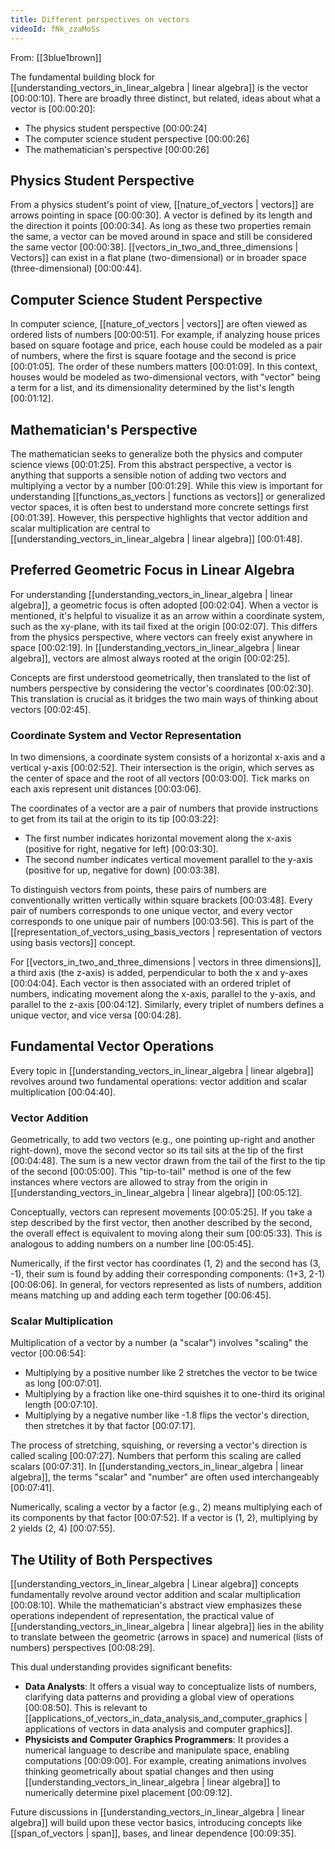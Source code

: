 ```yaml
---
title: Different perspectives on vectors
videoId: fNk_zzaMoSs
---
```


From: [[3blue1brown]] <br/> 

The fundamental building block for [[understanding_vectors_in_linear_algebra | linear algebra]] is the vector <a class="yt-timestamp" data-t="00:00:10">[00:00:10]</a>. There are broadly three distinct, but related, ideas about what a vector is <a class="yt-timestamp" data-t="00:00:20">[00:00:20]</a>:
*   The physics student perspective <a class="yt-timestamp" data-t="00:00:24">[00:00:24]</a>
*   The computer science student perspective <a class="yt-timestamp" data-t="00:00:26">[00:00:26]</a>
*   The mathematician's perspective <a class="yt-timestamp" data-t="00:00:26">[00:00:26]</a>

## Physics Student Perspective

From a physics student's point of view, [[nature_of_vectors | vectors]] are arrows pointing in space <a class="yt-timestamp" data-t="00:00:30">[00:00:30]</a>. A vector is defined by its length and the direction it points <a class="yt-timestamp" data-t="00:00:34">[00:00:34]</a>. As long as these two properties remain the same, a vector can be moved around in space and still be considered the same vector <a class="yt-timestamp" data-t="00:00:38">[00:00:38]</a>. [[vectors_in_two_and_three_dimensions | Vectors]] can exist in a flat plane (two-dimensional) or in broader space (three-dimensional) <a class="yt-timestamp" data-t="00:00:44">[00:00:44]</a>.

## Computer Science Student Perspective

In computer science, [[nature_of_vectors | vectors]] are often viewed as ordered lists of numbers <a class="yt-timestamp" data-t="00:00:51">[00:00:51]</a>. For example, if analyzing house prices based on square footage and price, each house could be modeled as a pair of numbers, where the first is square footage and the second is price <a class="yt-timestamp" data-t="00:00:55">[00:01:05]</a>. The order of these numbers matters <a class="yt-timestamp" data-t="00:01:09">[00:01:09]</a>. In this context, houses would be modeled as two-dimensional vectors, with "vector" being a term for a list, and its dimensionality determined by the list's length <a class="yt-timestamp" data-t="00:01:12">[00:01:12]</a>.

## Mathematician's Perspective

The mathematician seeks to generalize both the physics and computer science views <a class="yt-timestamp" data-t="00:01:25">[00:01:25]</a>. From this abstract perspective, a vector is anything that supports a sensible notion of adding two vectors and multiplying a vector by a number <a class="yt-timestamp" data-t="00:01:29">[00:01:29]</a>. While this view is important for understanding [[functions_as_vectors | functions as vectors]] or generalized vector spaces, it is often best to understand more concrete settings first <a class="yt-timestamp" data-t="00:01:39">[00:01:39]</a>. However, this perspective highlights that vector addition and scalar multiplication are central to [[understanding_vectors_in_linear_algebra | linear algebra]] <a class="yt-timestamp" data-t="00:01:48">[00:01:48]</a>.

## Preferred Geometric Focus in Linear Algebra

For understanding [[understanding_vectors_in_linear_algebra | linear algebra]], a geometric focus is often adopted <a class="yt-timestamp" data-t="00:02:04">[00:02:04]</a>. When a vector is mentioned, it's helpful to visualize it as an arrow within a coordinate system, such as the xy-plane, with its tail fixed at the origin <a class="yt-timestamp" data-t="00:02:07">[00:02:07]</a>. This differs from the physics perspective, where vectors can freely exist anywhere in space <a class="yt-timestamp" data-t="00:02:19">[00:02:19]</a>. In [[understanding_vectors_in_linear_algebra | linear algebra]], vectors are almost always rooted at the origin <a class="yt-timestamp" data-t="00:02:25">[00:02:25]</a>.

Concepts are first understood geometrically, then translated to the list of numbers perspective by considering the vector's coordinates <a class="yt-timestamp" data-t="00:02:30">[00:02:30]</a>. This translation is crucial as it bridges the two main ways of thinking about vectors <a class="yt-timestamp" data-t="00:02:45">[00:02:45]</a>.

### Coordinate System and Vector Representation

In two dimensions, a coordinate system consists of a horizontal x-axis and a vertical y-axis <a class="yt-timestamp" data-t="00:02:52">[00:02:52]</a>. Their intersection is the origin, which serves as the center of space and the root of all vectors <a class="yt-timestamp" data-t="00:03:00">[00:03:00]</a>. Tick marks on each axis represent unit distances <a class="yt-timestamp" data-t="00:03:06">[00:03:06]</a>.

The coordinates of a vector are a pair of numbers that provide instructions to get from its tail at the origin to its tip <a class="yt-timestamp" data-t="00:03:22">[00:03:22]</a>:
*   The first number indicates horizontal movement along the x-axis (positive for right, negative for left) <a class="yt-timestamp" data-t="00:03:30">[00:03:30]</a>.
*   The second number indicates vertical movement parallel to the y-axis (positive for up, negative for down) <a class="yt-timestamp" data-t="00:03:38">[00:03:38]</a>.

To distinguish vectors from points, these pairs of numbers are conventionally written vertically within square brackets <a class="yt-timestamp" data-t="00:03:48">[00:03:48]</a>. Every pair of numbers corresponds to one unique vector, and every vector corresponds to one unique pair of numbers <a class="yt-timestamp" data-t="00:03:56">[00:03:56]</a>. This is part of the [[representation_of_vectors_using_basis_vectors | representation of vectors using basis vectors]] concept.

For [[vectors_in_two_and_three_dimensions | vectors in three dimensions]], a third axis (the z-axis) is added, perpendicular to both the x and y-axes <a class="yt-timestamp" data-t="00:04:04">[00:04:04]</a>. Each vector is then associated with an ordered triplet of numbers, indicating movement along the x-axis, parallel to the y-axis, and parallel to the z-axis <a class="yt-timestamp" data-t="00:04:12">[00:04:12]</a>. Similarly, every triplet of numbers defines a unique vector, and vice versa <a class="yt-timestamp" data-t="00:04:28">[00:04:28]</a>.

## Fundamental Vector Operations

Every topic in [[understanding_vectors_in_linear_algebra | linear algebra]] revolves around two fundamental operations: vector addition and scalar multiplication <a class="yt-timestamp" data-t="00:04:40">[00:04:40]</a>.

### Vector Addition

Geometrically, to add two vectors (e.g., one pointing up-right and another right-down), move the second vector so its tail sits at the tip of the first <a class="yt-timestamp" data-t="00:04:48">[00:04:48]</a>. The sum is a new vector drawn from the tail of the first to the tip of the second <a class="yt-timestamp" data-t="00:05:00">[00:05:00]</a>. This "tip-to-tail" method is one of the few instances where vectors are allowed to stray from the origin in [[understanding_vectors_in_linear_algebra | linear algebra]] <a class="yt-timestamp" data-t="00:05:12">[00:05:12]</a>.

Conceptually, vectors can represent movements <a class="yt-timestamp" data-t="00:05:25">[00:05:25]</a>. If you take a step described by the first vector, then another described by the second, the overall effect is equivalent to moving along their sum <a class="yt-timestamp" data-t="00:05:33">[00:05:33]</a>. This is analogous to adding numbers on a number line <a class="yt-timestamp" data-t="00:05:45">[00:05:45]</a>.

Numerically, if the first vector has coordinates (1, 2) and the second has (3, -1), their sum is found by adding their corresponding components: (1+3, 2-1) <a class="yt-timestamp" data-t="00:06:06">[00:06:06]</a>. In general, for vectors represented as lists of numbers, addition means matching up and adding each term together <a class="yt-timestamp" data-t="00:06:45">[00:06:45]</a>.

### Scalar Multiplication

Multiplication of a vector by a number (a "scalar") involves "scaling" the vector <a class="yt-timestamp" data-t="00:06:54">[00:06:54]</a>:
*   Multiplying by a positive number like 2 stretches the vector to be twice as long <a class="yt-timestamp" data-t="00:07:01">[00:07:01]</a>.
*   Multiplying by a fraction like one-third squishes it to one-third its original length <a class="yt-timestamp" data-t="00:07:10">[00:07:10]</a>.
*   Multiplying by a negative number like -1.8 flips the vector's direction, then stretches it by that factor <a class="yt-timestamp" data-t="00:07:17">[00:07:17]</a>.

The process of stretching, squishing, or reversing a vector's direction is called scaling <a class="yt-timestamp" data-t="00:07:27">[00:07:27]</a>. Numbers that perform this scaling are called scalars <a class="yt-timestamp" data-t="00:07:31">[00:07:31]</a>. In [[understanding_vectors_in_linear_algebra | linear algebra]], the terms "scalar" and "number" are often used interchangeably <a class="yt-timestamp" data-t="00:07:41">[00:07:41]</a>.

Numerically, scaling a vector by a factor (e.g., 2) means multiplying each of its components by that factor <a class="yt-timestamp" data-t="00:07:52">[00:07:52]</a>. If a vector is (1, 2), multiplying by 2 yields (2, 4) <a class="yt-timestamp" data-t="00:07:55">[00:07:55]</a>.

## The Utility of Both Perspectives

[[understanding_vectors_in_linear_algebra | Linear algebra]] concepts fundamentally revolve around vector addition and scalar multiplication <a class="yt-timestamp" data-t="00:08:10">[00:08:10]</a>. While the mathematician's abstract view emphasizes these operations independent of representation, the practical value of [[understanding_vectors_in_linear_algebra | linear algebra]] lies in the ability to translate between the geometric (arrows in space) and numerical (lists of numbers) perspectives <a class="yt-timestamp" data-t="00:08:29">[00:08:29]</a>.

This dual understanding provides significant benefits:
*   **Data Analysts**: It offers a visual way to conceptualize lists of numbers, clarifying data patterns and providing a global view of operations <a class="yt-timestamp" data-t="00:08:50">[00:08:50]</a>. This is relevant to [[applications_of_vectors_in_data_analysis_and_computer_graphics | applications of vectors in data analysis and computer graphics]].
*   **Physicists and Computer Graphics Programmers**: It provides a numerical language to describe and manipulate space, enabling computations <a class="yt-timestamp" data-t="00:09:00">[00:09:00]</a>. For example, creating animations involves thinking geometrically about spatial changes and then using [[understanding_vectors_in_linear_algebra | linear algebra]] to numerically determine pixel placement <a class="yt-timestamp" data-t="00:09:12">[00:09:12]</a>.

Future discussions in [[understanding_vectors_in_linear_algebra | linear algebra]] will build upon these vector basics, introducing concepts like [[span_of_vectors | span]], bases, and linear dependence <a class="yt-timestamp" data-t="00:09:35">[00:09:35]</a>.